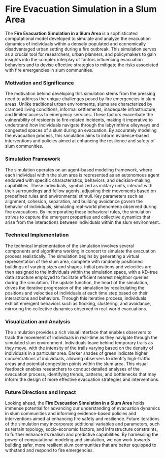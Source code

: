 



# Fire Evacuation Simulation in a Slum Area

The **Fire Evacuation Simulation in a Slum Area** is a sophisticated computational model developed to simulate and analyze the evacuation dynamics of individuals within a densely populated and economically disadvantaged urban setting during a fire outbreak. This simulation serves as a crucial tool for researchers, urban planners, and policymakers to gain insights into the complex interplay of factors influencing evacuation behaviors and to devise effective strategies to mitigate the risks associated with fire emergencies in slum communities.

### Motivation and Significance
The motivation behind developing this simulation stems from the pressing need to address the unique challenges posed by fire emergencies in slum areas. Unlike traditional urban environments, slums are characterized by cramped living conditions, informal settlements, inadequate infrastructure, and limited access to emergency services. These factors exacerbate the vulnerability of residents to fire-related incidents, making it imperative to understand how individuals navigate through the labyrinthine alleyways and congested spaces of a slum during an evacuation. By accurately modeling the evacuation process, this simulation aims to inform evidence-based interventions and policies aimed at enhancing the resilience and safety of slum communities.

### Simulation Framework
The simulation operates on an agent-based modeling framework, where each individual within the slum area is represented as an autonomous agent endowed with specific characteristics, behaviors, and decision-making capabilities. These individuals, symbolized as military units, interact with their surroundings and fellow agents, adjusting their movements based on predefined rules and environmental stimuli. Key parameters such as alignment, cohesion, separation, and building avoidance govern the behavior of individuals, simulating real-world phenomena observed during fire evacuations. By incorporating these behavioral rules, the simulation strives to capture the emergent properties and collective dynamics that arise from the interactions between individuals within the slum environment.

### Technical Implementation
The technical implementation of the simulation involves several components and algorithms working in concert to simulate the evacuation process realistically. The simulation begins by generating a virtual representation of the slum area, complete with randomly positioned buildings of varying sizes and shapes. Initial positions and velocities are then assigned to the individuals within the simulation space, with a KD-tree data structure employed to facilitate efficient nearest neighbor queries during the simulation. The update function, the heart of the simulation, drives the iterative progression of the simulation by recalculating the positions and velocities of individuals at each time step based on their interactions and behaviors. Through this iterative process, individuals exhibit emergent behaviors such as flocking, clustering, and avoidance, mirroring the collective dynamics observed in real-world evacuations.

### Visualization and Analysis
The simulation provides a rich visual interface that enables observers to track the movement of individuals in real-time as they navigate through the simulated slum environment. Individuals leave behind temporary trails as they move, with the intensity of the trails varying based on the density of individuals in a particular area. Darker shades of green indicate higher concentrations of individuals, allowing observers to identify high-traffic areas and potential congestion points within the slum area. This visual feedback enables researchers to conduct detailed analyses of the evacuation process, identifying trends, patterns, and bottlenecks that may inform the design of more effective evacuation strategies and interventions.

### Future Directions and Impact
Looking ahead, the **Fire Evacuation Simulation in a Slum Area** holds immense potential for advancing our understanding of evacuation dynamics in slum communities and informing evidence-based policies and interventions aimed at enhancing fire safety and resilience. Future iterations of the simulation may incorporate additional variables and parameters, such as terrain topology, socio-economic factors, and infrastructure constraints, to further enhance its realism and predictive capabilities. By harnessing the power of computational modeling and simulation, we can work towards building safer, more resilient slum communities that are better equipped to withstand and respond to fire emergencies.
